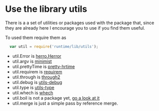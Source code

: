 # Use the library utils

There is a a set of utilities or packages used with the package that, since they are already here I encourage you to use if you find them useful.

To used them require them as

  ```js
    var util = require('runtime/lib/utils');
  ```
  - util.Error is [herro.Herror](https://github.com/stringparser/herro)
  - util.argv is [minimist](https://github.com/substack/minimist)
  - util.prettyTime is [pretty-hrtime](https://github.com/robrich/pretty-hrtime)
  - util.requirem is [requirem](https://github.com/stringparser/requirem)
  - util.through is [through2](https://github.com/rvagg/through2)
  - util.debug is [utils-debug](https://github.com/stringparser/utils-debug)
  - util.type is [utils-type](https://github.com/stringparser/utils-type)
  - util.whech is [whech](https://github.com/stringparser/node-whech)
  - util.boil is not a package yet, [go a look at it](https://github.com/stringparser/runtime/blob/master/lib/utils.js#L34)
  - util.merge is just a simple pass by reference merge.
